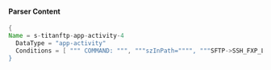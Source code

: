 #### Parser Content
```Java
{
Name = s-titanftp-app-activity-4
  DataType = "app-activity"
  Conditions = [ """ COMMAND: """, """szInPath="""", """SFTP->SSH_FXP_LSTAT""" ]
}
```